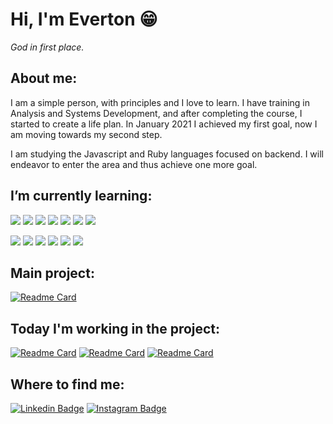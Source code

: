 # Hi, I'm Everton :grin:
*God in first place.*

## About me:
I am a simple person, with principles and I love to learn. I have training in Analysis and Systems Development, and after completing the course, I started to create a life plan. In January 2021 I achieved my first goal, now I am moving towards my second step.

I am studying the Javascript and Ruby languages focused on backend. I will endeavor to enter the area and thus achieve one more goal.


## I’m currently learning:
![](https://img.shields.io/badge/_-Code-black?style=flat-square)
![](https://img.shields.io/badge/_-Ruby-blue?style=flat-square&logo=ruby&logoColor=white)
![](https://img.shields.io/badge/_-HTML5-blue?style=flat-square&logo=html5&logoColor=white)
![](https://img.shields.io/badge/_-CSS3-blue?style=flat-square&logo=css3&logoColor=white)
![](https://img.shields.io/badge/_-Javascript-blue?style=flat-square&logo=javascript&logoColor=white)
![](https://img.shields.io/badge/_-Node.JS-blue?style=flat-square&logo=node.js&logoColor=white)
![](https://img.shields.io/badge/_-Typescript-blue?style=flat-square&logo=typescript&logoColor=white)

![](https://img.shields.io/badge/_-Tools-black?style=flat-square)
![](https://img.shields.io/badge/_-Linux-blueviolet?style=flat-square&logo=Linux&logoColor=white)
![](https://img.shields.io/badge/_-Git-blueviolet?style=flat-square&logo=git&logoColor=white)
![](https://img.shields.io/badge/_-VSCode-blueviolet?style=flat-square&logo=visual-studio-code&logoColor=white)
![](https://img.shields.io/badge/_-Vim-blueviolet?style=flat-square&logo=vim&logoColor=white)
![](https://img.shields.io/badge/_-Tmux-blueviolet?style=flat-square&logo=tmux&logoColor=white)

## Main project:
[![Readme Card](https://github-readme-stats.vercel.app/api/pin/?username=evertonlopesc&repo=Ruby-Roadmap&theme=midnight-purple)](https://github.com/evertonlopesc/Ruby-Roadmap)

## Today I'm working in the project:
[![Readme Card](https://github-readme-stats.vercel.app/api/pin/?username=evertonlopesc&repo=URI_Judge_ever&theme=midnight-purple)](https://github.com/evertonlopesc/URI_Judge_ever)
[![Readme Card](https://github-readme-stats.vercel.app/api/pin/?username=evertonlopesc&repo=eBlog&theme=midnight-purple)](https://github.com/evertonlopesc/eBlog)
[![Readme Card](https://github-readme-stats.vercel.app/api/pin/?username=evertonlopesc&repo=bookstore&theme=midnight-purple)](https://github.com/evertonlopesc/bookstore)

## Where to find me:
[![Linkedin Badge](https://img.shields.io/badge/-EvertonLopes-blue?style=flat-square&logo=Linkedin&logoColor=white&link=https://www.linkedin.com/in/everton-lopes-costa)](https://www.linkedin.com/in/everton-lopes-costa)
[![Instagram Badge](https://img.shields.io/badge/-EvertonLopes-blueviolet?style=flat-square&logo=Instagram&logoColor=white&link=https://www.instagram.com/everton.locos/)](https://www.instagram.com/everton.locos/)
